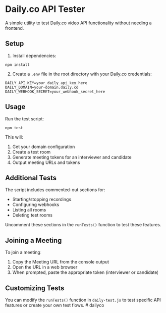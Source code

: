 # Daily.co API Tester

A simple utility to test Daily.co video API functionality without needing a frontend.

## Setup

1. Install dependencies:
```
npm install
```

2. Create a `.env` file in the root directory with your Daily.co credentials:
```
DAILY_API_KEY=your_daily_api_key_here
DAILY_DOMAIN=your-domain.daily.co
DAILY_WEBHOOK_SECRET=your_webhook_secret_here
```

## Usage

Run the test script:
```
npm test
```

This will:
1. Get your domain configuration
2. Create a test room
3. Generate meeting tokens for an interviewer and candidate
4. Output meeting URLs and tokens

## Additional Tests

The script includes commented-out sections for:
- Starting/stopping recordings
- Configuring webhooks
- Listing all rooms
- Deleting test rooms

Uncomment these sections in the `runTests()` function to test these features.

## Joining a Meeting

To join a meeting:
1. Copy the Meeting URL from the console output
2. Open the URL in a web browser
3. When prompted, paste the appropriate token (interviewer or candidate)

## Customizing Tests

You can modify the `runTests()` function in `daily-test.js` to test specific API features or create your own test flows. #   d a i l y c o  
 